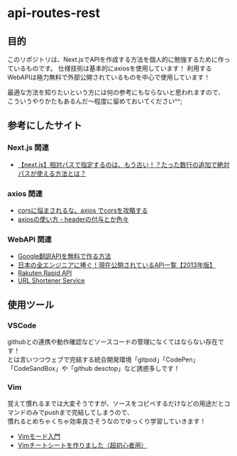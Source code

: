 # api-routes-rest

## 目的
このリポジトリは、Next.jsでAPIを作成する方法を個人的に勉強するために作っているものです。
仕様技術は基本的にaxiosを使用しています！
利用するWebAPIは極力無料で外部公開されているものを中心で使用しています！

最適な方法を知りたいという方には何の参考にもならないと思われますので、
こういうやりかたもあるんだ～程度に留めておいてください^^;

## 参考にしたサイト
### Next.js 関連
- [【next.js】相対パスで指定するのは、もう古い！？たった数行の追加で絶対パスが使える方法とは？](https://qiita.com/syu_ikeda/items/06fe4514f5d518a213b8)

### axios 関連
- [corsに悩まされるな。axios でcorsを攻略する](https://qiita.com/inatatsu_csg/items/15f63be00096ec21535e)
- [axiosの使い方 - headerの付与とか色々](https://kawauso-lab.hatenablog.jp/entry/2020/01/18/223711)

### WebAPI 関連
- [Google翻訳APIを無料で作る方法](https://qiita.com/satto_sann/items/be4177360a0bc3691fdf)
- [日本の全エンジニアに捧ぐ！現在公開されているAPI一覧【2013年版】](https://www.find-job.net/startup/api-2013)
- [Rakuten Rapid API](https://api.rakuten.net/)
- [URL Shortener Service](https://api.rakuten.net/BigLobster/api/url-shortener-service)

## 使用ツール
### VSCode
githubとの連携や動作確認などソースコードの管理になくてはならない存在です！  
とは言いつつウェブで完結する統合開発環境「gitpod」「CodePen」「CodeSandBox」や「github desctop」など誘惑多しです！

### Vim
覚えて慣れるまでは大変そうですが、ソースをコピペするだけなどの用途だとコマンドのみでpushまで完結してしまうので、  
慣れるとめちゃくちゃ効率良さそうなのでゆっくり学習していきます！
- [Vimモード入門](https://qiita.com/gorilla0513/items/e8ccb15bfc87e7ed8d5b)
- [Vimチートシートを作りました（超初心者用）](https://qiita.com/hattys2/items/56d973ad4f197b751501)
